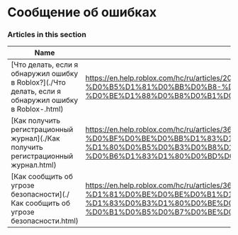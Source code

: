 # Сообщение об ошибках  
### Articles in this section
Name|URL
-|-
[Что делать, если я обнаружил ошибку в Roblox?](./Что делать, если я обнаружил ошибку в Roblox-.html) |https://en.help.roblox.com/hc/ru/articles/203312900-%D0%A7%D1%82%D0%BE-%D0%B4%D0%B5%D0%BB%D0%B0%D1%82%D1%8C-%D0%B5%D1%81%D0%BB%D0%B8-%D1%8F-%D0%BE%D0%B1%D0%BD%D0%B0%D1%80%D1%83%D0%B6%D0%B8%D0%BB-%D0%BE%D1%88%D0%B8%D0%B1%D0%BA%D1%83-%D0%B2-Roblox-
[Как получить регистрационный журнал](./Как получить регистрационный журнал.html) |https://en.help.roblox.com/hc/ru/articles/360016022492-%D0%9A%D0%B0%D0%BA-%D0%BF%D0%BE%D0%BB%D1%83%D1%87%D0%B8%D1%82%D1%8C-%D1%80%D0%B5%D0%B3%D0%B8%D1%81%D1%82%D1%80%D0%B0%D1%86%D0%B8%D0%BE%D0%BD%D0%BD%D1%8B%D0%B9-%D0%B6%D1%83%D1%80%D0%BD%D0%B0%D0%BB
[Как сообщить об угрозе безопасности](./Как сообщить об угрозе безопасности.html) |https://en.help.roblox.com/hc/ru/articles/360038516512-%D0%9A%D0%B0%D0%BA-%D1%81%D0%BE%D0%BE%D0%B1%D1%89%D0%B8%D1%82%D1%8C-%D0%BE%D0%B1-%D1%83%D0%B3%D1%80%D0%BE%D0%B7%D0%B5-%D0%B1%D0%B5%D0%B7%D0%BE%D0%BF%D0%B0%D1%81%D0%BD%D0%BE%D1%81%D1%82%D0%B8